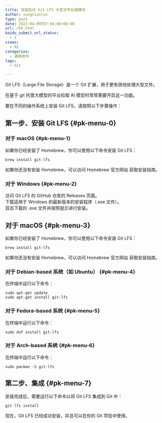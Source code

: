 ```yaml
---
title: 安装启动 Git LFS 大型文件处理模块
author: songtianlun
type: post
date: 2023-04-09T07:04:06+00:00
url: /65.html
baidu_submit_url_status:
  - 1
views:
  - 92
categories:
  - 通用技术
tags:
  - Git

---
```

Git LFS（Large File Storage）是一个 Git 扩展，用于更有效地处理大型文件。

在基于 git 托管大模型的平台拉取 AI 模型时常常需要开启这一功能。

要在不同的操作系统上安装 Git LFS，请按照以下步骤操作：

## 第一步、安装 Git LFS {#pk-menu-0}

### 对于 macOS {#pk-menu-1}

如果你已经安装了 Homebrew，你可以使用以下命令安装 Git LFS：

<pre><code class='language-default'>brew install git-lfs</code></pre>

如果你还没有安装 Homebrew，可以访问 Homebrew 官方网站 获取安装指南。

### 对于 Windows {#pk-menu-2}

访问 Git LFS 的 GitHub 仓库的 Releases 页面。  
下载适用于 Windows 的最新版本的安装程序（.exe 文件）。  
双击下载的 .exe 文件并按照提示进行安装。

## 对于 macOS {#pk-menu-3}

如果你已经安装了 Homebrew，你可以使用以下命令安装 Git LFS：

<pre><code class='language-default'>brew install git-lfs</code></pre>

如果你还没有安装 Homebrew，可以访问 Homebrew 官方网站 获取安装指南。

### 对于 Debian-based 系统（如 Ubuntu） {#pk-menu-4}

在终端中运行以下命令：

<pre><code class='language-default'>sudo apt-get update
sudo apt-get install git-lfs</code></pre>

### 对于 Fedora-based 系统  {#pk-menu-5}

在终端中运行以下命令：

<pre><code class='language-default'>sudo dnf install git-lfs</code></pre>

### 对于 Arch-based 系统  {#pk-menu-6}

在终端中运行以下命令：

<pre><code class='language-default'>sudo pacman -S git-lfs</code></pre>

## 第二步、集成  {#pk-menu-7}

安装完成后，需要运行以下命令以将 Git LFS 集成到 Git 中：

<pre><code class='language-default'>git lfs install</code></pre>

现在，Git LFS 已经成功安装，并且可以在你的 Git 项目中使用。